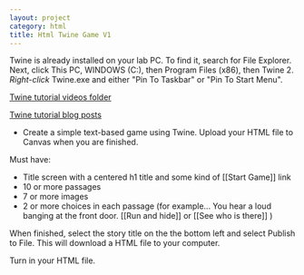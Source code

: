 ```yaml
---
layout: project
category: html
title: Html Twine Game V1
---
```


Twine is already installed on your lab PC. To find it, search for File Explorer. Next, click This PC, WINDOWS (C:), then Program Files (x86), then Twine 2. *Right-click* Twine.exe and either "Pin To Taskbar" or "Pin To Start Menu".

[Twine tutorial videos folder](https://drive.google.com/drive/folders/1QrhhzTDg2XA1azNjfLYtH_nnSsQC91os?usp=sharing)

[Twine tutorial blog posts](http://www.ohiofi.com/twine)

  - Create a simple text-based game using Twine. Upload your HTML file to Canvas when you are finished.

Must have:
  - Title screen with a centered h1 title and some kind of [[Start Game]] link
  - 10 or more passages
  - 7 or more images
  - 2 or more choices in each passage (for example... You hear a loud banging at the front door. [[Run and hide]] or [[See who is there]] )



When finished, select the story title on the the bottom left and select Publish to File. This will download a HTML file to your computer.

Turn in your HTML file.
